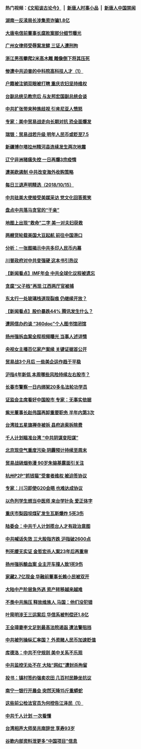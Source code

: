 #### 热门视频：[《文昭谈古论今》](https://github.com/gfw-breaker/wenzhao/blob/master/README.md?t=10160934) &nbsp;|&nbsp; [新唐人时事小品](https://github.com/gfw-breaker/ntdtv-comedy/blob/master/README.md?t=10160934) &nbsp;|&nbsp; [新唐人中国禁闻](https://github.com/gfw-breaker/ntdtv-news/blob/master/README.md?t=10160934)

#### [湖南一反渎局长涉集资诈骗1.8亿](../pages/nsc413/n10786979.md?t=10160934) 

#### [大唐电信前董事长腐败案部分细节曝光](../pages/nsc413/n10786368.md?t=10160934) 


#### [广州女律师受辱案发酵 三证人遭刑拘](../pages/nsc413/n10786674.md?t=10160934) 

#### [浙江男孩攀爬2米高木雕 雕像倒下将其压死](../pages/nsc413/n10786827.md?t=10160934) 

#### [惨遭中共迫害的中科院高科技人才（1）](../pages/nsc413/n10775982.md?t=10160934) 

#### [户籍被注销双眼被打瞎 重庆农妇坚持维权](../pages/nsc413/n10786299.md?t=10160934) 

#### [台副总统见教宗后 与友邦宏国副总统会谈](../pages/nsc413/n10786376.md?t=10160934) 

#### [中共扩张带来种族歧视 引肯尼亚人愤怒](../pages/nsc413/n10785883.md?t=10160934) 

#### [专家：美中贸易战走向长期对抗 恐全面爆发](../pages/nsc413/n10786185.md?t=10160934) 

#### [瑞银：贸易战若升级 明年人民币或贬至7.5](../pages/nsc413/n10786000.md?t=10160934) 

#### [新疆博尔塔拉州精河县连续发生两次地震](../pages/nsc413/n10786293.md?t=10160934) 

#### [辽宁非洲猪瘟失控 一日再爆3宗疫情](../pages/nsc413/n10785490.md?t=10160934) 

#### [遭美欧遏制 中共改变海外收购策略](../pages/nsc413/n10786157.md?t=10160934) 

#### [每日三退声明精选（2018/10/15）](../pages/nsc413/n10786289.md?t=10160934) 

#### [中共驻美大使接受美媒采访 党文化回答惹笑](../pages/nsc413/n10785820.md?t=10160934) 

#### [盘点中共落马贪官的“干亲”](../pages/nsc413/n10785857.md?t=10160934) 

#### [地图上出现“救命”二字  美一对夫妇获救](../pages/nsc413/n10785876.md?t=10160934) 

#### [两艘货轮载美国大豆起航 前往中国港口](../pages/nsc413/n10785803.md?t=10160934) 

#### [分析：一张图揭示中共多印人民币内幕](../pages/nsc413/n10785340.md?t=10160934) 

#### [川普政府对中共变强硬 这本书引热议](../pages/nsc413/n10785691.md?t=10160934) 

#### [【新闻看点】IMF年会 中共全球化议程被遗忘](../pages/nsc413/n10785214.md?t=10160934) 

#### [贪腐“父子档”再现 江西两厅官被捕](../pages/nsc413/n10785757.md?t=10160934) 

#### [东太行一处玻璃栈道现裂痕 仍继续开放？](../pages/nsc413/n10785659.md?t=10160934) 

#### [【新闻看点】股价暴跌44% 腾讯发生什么？](../pages/nsc413/n10785215.md?t=10160934) 

#### [遭网信办约谈 “360doc”个人图书馆闭馆](../pages/nsc413/n10785628.md?t=10160934) 

#### [扬州强拆血案全程视频曝光 当事人述详情](../pages/nsc413/n10785672.md?t=10160934) 

#### [央视女主播百亿家产案续 关键证据首公开](../pages/nsc413/n10784434.md?t=10160934) 

#### [贸易战3个月后 一些美企运作趋于平稳](../pages/nsc413/n10785609.md?t=10160934) 

#### [沪指4年新低 本周哪些风险持续左右股市？](../pages/nsc413/n10785545.md?t=10160934) 

#### [长春市警察一日内绑架20多名法轮功学员](../pages/nsc413/n10785281.md?t=10160934) 

#### [证监会主席看好中国股市 专家：无事实依据](../pages/nsc413/n10785399.md?t=10160934) 

#### [紫光董事长赵伟国再卸重要职务 半年内第3次](../pages/nsc413/n10785464.md?t=10160934) 

#### [台湾挂五星旗禅寺被拆 县府追索拆除费](../pages/nsc413/n10785414.md?t=10160934) 

#### [千人计划瞄准台湾 “中共阴谋变阳谋”](../pages/nsc413/n10785359.md?t=10160934) 

#### [北京现空气重度污染 阴霾预计持续至周末](../pages/nsc413/n10785172.md?t=10160934) 

#### [贸易战硝烟弥漫 90岁朱镕基露面引关注](../pages/nsc413/n10785385.md?t=10160934) 

#### [杭州P2P“抓钱猫”受害者维权 被迫签协议](../pages/nsc413/n10785065.md?t=10160934) 

#### [专家：川习即使G20会晤 也难达成协议](../pages/nsc413/n10785213.md?t=10160934) 

#### [以色列学生想当中医师 来台学针灸 爱正体字](../pages/nsc413/n10785106.md?t=10160934) 

#### [重庆市梨园坝煤矿发生瓦斯爆炸 5死3伤](../pages/nsc413/n10785190.md?t=10160934) 

#### [陆委会：中共千人计划揽台人才有政治意图](../pages/nsc413/n10783800.md?t=10160934) 

#### [中共喊话失效 三大股指齐跌 沪指破2600点](../pages/nsc413/n10784304.md?t=10160934) 

#### [判死缓无实证 金哲宏杀人案23年后再重审](../pages/nsc413/n10784379.md?t=10160934) 


#### [扬州强拆酿血案 业主开车撞人致1死9伤](../pages/nsc413/n10784650.md?t=10160934) 

#### [家藏2.7亿现金 华融前董事长赖小民被双开](../pages/nsc413/n10784487.md?t=10160934) 

#### [大陆中产阶层急外逃 资产转移越来越难](../pages/nsc413/n10784569.md?t=10160934) 

#### [不畏中共施压 释放维族人 马国：他们没犯错](../pages/nsc413/n10784464.md?t=10160934) 

#### [叶简明涉王三运案后 华信系被判偿还1.8亿](../pages/nsc413/n10784257.md?t=10160934) 

#### [王全璋妻李文足到最高法院递函 遭法警阻挡](../pages/nsc413/n10784126.md?t=10160934) 

#### [中共被列操纵汇率国？ 外资赌人民币加速贬值](../pages/nsc413/n10784164.md?t=10160934) 

#### [库德洛：中共不守规则 美中关系不乐观](../pages/nsc413/n10783682.md?t=10160934) 

#### [中共监控无处不在 大陆“网红”遭封杀拘留](../pages/nsc413/n10783783.md?t=10160934) 

#### [投书：镇村签约强卖农田 几百村民静坐抗议](../pages/nsc413/n10784016.md?t=10160934) 

#### [南宁一银行开晨会 突然天降15斤重蟒蛇](../pages/nsc413/n10783808.md?t=10160934) 

#### [这些前公检法官员为何控告江泽民（1）](../pages/nsc413/n10781793.md?t=10160934) 

#### [中共千人计划 一次看懂](../pages/nsc413/n10783689.md?t=10160934) 

#### [台湾相声大师吴兆南辞世 享寿93岁](../pages/nsc413/n10783518.md?t=10160934) 

#### [谷歌内部资料泄更多“中国项目”信息](../pages/nsc413/n10783142.md?t=10160934) 

